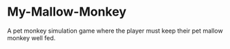 # My-Mallow-Monkey

A pet monkey simulation game where the player must keep their pet mallow monkey well fed.
